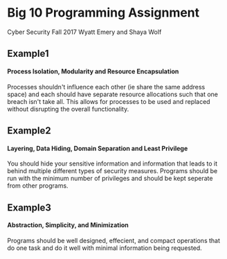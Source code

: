 # Big 10 Programming Assignment

Cyber Security 
Fall 2017
Wyatt Emery and Shaya Wolf

## Example1
#### Process Isolation, Modularity and Resource Encapsulation
Processes shouldn't influence each other (ie share the same address space) and each should have separate resource allocations such that one breach isn't take all. This allows for processes to be used and replaced without disrupting the overall functionality. 

## Example2
#### Layering, Data Hiding, Domain Separation and Least Privilege
You should hide your sensitive information and information that leads to it behind multiple different types of security measures. Programs should be run with the minimum number of privileges and should be kept seperate from other programs. 

## Example3
#### Abstraction, Simplicity, and Minimization 
Programs should be well designed, effecient, and compact operations that do one task and do it well with minimal information being requested. 

